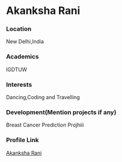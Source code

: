 # Akanksha Rani

### Location

New Delhi,India

### Academics

IGDTUW

### Interests

Dancing,Coding and Travelling

### Development(Mention projects if any)

Breast Cancer Prediction Projhiii

### Profile Link

[Akanksha Rani](https://github.com/AkankshaAI)

